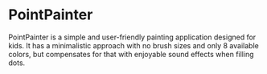 # PointPainter
PointPainter is a simple and user-friendly painting application designed for kids. It has a minimalistic approach with no brush sizes and only 8 available colors, but compensates for that with enjoyable sound effects when filling dots.

